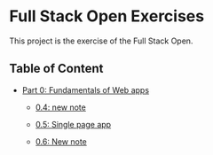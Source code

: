 # Full Stack Open Exercises

This project is the exercise of the Full Stack Open.

## Table of Content

- [Part 0: Fundamentals of Web apps](D:\Documents\FullStack\part0)

  - [0.4: new note](D:\Documents\FullStack\part0\0.4.md)

  - [0.5: Single page app](D:\Documents\FullStack\part0\0.5.md)

  - [0.6: New note](D:\Documents\FullStack\part0\0.6.md)

    



